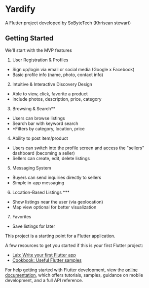# Yardify

A Flutter project developed by SoByteTech (Khrisean stewart)

## Getting Started

We'll start with the MVP features

1. User Registration & Profiles
- Sign up/login via email or social media (Google x Facebook) 
- Basic profile info (name, photo, contact info)

2. Intuitive & Interactive Discovery Design
- Able to view, click, favorite a product
- Include photos, description, price, category

3. Browsing & Search**
- Users can browse listings
- Search bar with keyword search
- *Filters by category, location, price

4. Ability to post item/product
- Users can switch into the profile screen and access the "sellers" dashboard (becoming a seller)
- Sellers can create, edit, delete listings

5. Messaging System
- Buyers can send inquiries directly to sellers
- Simple in-app messaging

6. Location-Based Listings ***
- Show listings near the user (via geolocation)
- Map view optional for better visualization

7. Favorites
- Save listings for later


This project is a starting point for a Flutter application.

A few resources to get you started if this is your first Flutter project:

- [Lab: Write your first Flutter app](https://docs.flutter.dev/get-started/codelab)
- [Cookbook: Useful Flutter samples](https://docs.flutter.dev/cookbook)

For help getting started with Flutter development, view the
[online documentation](https://docs.flutter.dev/), which offers tutorials,
samples, guidance on mobile development, and a full API reference.
